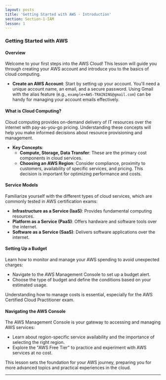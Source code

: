 ```yaml
---
layout: posts
title: 'Getting Started with AWS - Introduction'
section: Section-1-IAM
lesson: 1
---
```


### Getting Started with AWS

#### Overview

Welcome to your first steps into the AWS Cloud! This lesson will guide you through creating your AWS account and introduce you to the basics of cloud computing.

- **Create an AWS Account**: Start by setting up your account. You'll need a unique account name, an email, and a secure password. Using Gmail with the alias feature (e.g., `example+AWS-TRAINING@gmail.com`) can be handy for managing your account emails effectively.

<!-- pagebreak -->

#### What is Cloud Computing?

Cloud computing provides on-demand delivery of IT resources over the internet with pay-as-you-go pricing. Understanding these concepts will help you make informed decisions about resource provisioning and management.

- **Key Concepts**:
  - **Compute, Storage, Data Transfer**: These are the primary cost components in cloud services.
  - **Choosing an AWS Region**: Consider compliance, proximity to customers, availability of specific services, and pricing. This decision is important for optimizing performance and costs.

<!-- pagebreak -->

#### Service Models

Familiarize yourself with the different types of cloud services, which are commonly tested in AWS certification exams:

- **Infrastructure as a Service (IaaS)**: Provides fundamental computing resources.
- **Platform as a Service (PaaS)**: Offers hardware and software tools over the internet.
- **Software as a Service (SaaS)**: Delivers software applications over the internet.

<!-- pagebreak -->

#### Setting Up a Budget

Learn how to monitor and manage your AWS spending to avoid unexpected charges:

- Navigate to the AWS Management Console to set up a budget alert.
- Choose the type of budget and define the conditions based on your estimated usage.

Understanding how to manage costs is essential, especially for the AWS Certified Cloud Practitioner exam.

<!-- pagebreak -->

#### Navigating the AWS Console

The AWS Management Console is your gateway to accessing and managing AWS services:

- Learn about region-specific service availability and the importance of selecting the right region.
- Explore the "AWS Free Tier" to practice and experiment with AWS services at no cost.

This lesson sets the foundation for your AWS journey, preparing you for more advanced topics and practical experiences in the cloud.

---
